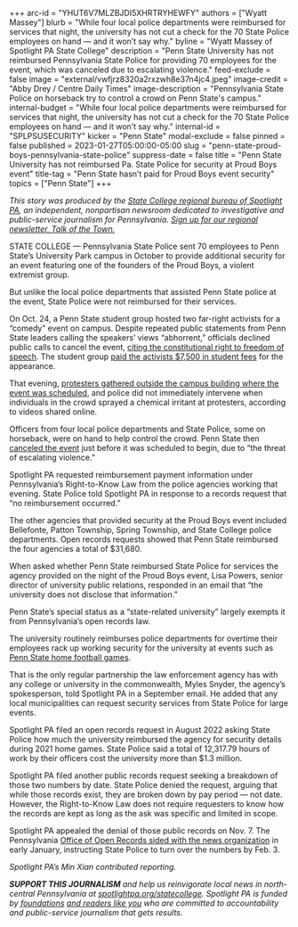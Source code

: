 +++
arc-id = "YHUT6V7MLZBJDI5XHRTRYHEWFY"
authors = ["Wyatt Massey"]
blurb = "While four local police departments were reimbursed for services that night, the university has not cut a check for the 70 State Police employees on hand — and it won’t say why."
byline = "Wyatt Massey of Spotlight PA State College"
description = "Penn State University has not reimbursed Pennsylvania State Police for providing 70 employees for the event, which was canceled due to escalating violence."
feed-exclude = false
image = "external/vwfjrz8320a2rxzwh8e37n4jc4.jpeg"
image-credit = "Abby Drey / Centre Daily Times"
image-description = "Pennsylvania State Police on horseback try to control a crowd on Penn State's campus."
internal-budget = "While four local police departments were reimbursed for services that night, the university has not cut a check for the 70 State Police employees on hand — and it won’t say why."
internal-id = "SPLPSUSECURITY"
kicker = "Penn State"
modal-exclude = false
pinned = false
published = 2023-01-27T05:00:00-05:00
slug = "penn-state-proud-boys-pennsylvania-state-police"
suppress-date = false
title = "Penn State University has not reimbursed Pa. State Police for security at Proud Boys event"
title-tag = "Penn State hasn’t paid for Proud Boys event security"
topics = ["Penn State"]
+++

<i>This story was produced by the </i><a href="https://www.spotlightpa.org/statecollege"><i>State College regional bureau of Spotlight PA</i></a><i>, an independent, nonpartisan newsroom dedicated to investigative and public-service journalism for Pennsylvania. </i><a href="https://www.spotlightpa.org/newsletters/talkofthetown"><i>Sign up for our regional newsletter, Talk of the Town.</i></a>

STATE COLLEGE — Pennsylvania State Police sent 70 employees to Penn State’s University Park campus in October to provide additional security for an event featuring one of the founders of the Proud Boys, a violent extremist group.

But unlike the local police departments that assisted Penn State police at the event, State Police were not reimbursed for their services.

On Oct. 24, a Penn State student group hosted two far-right activists for a “comedy” event on campus. Despite repeated public statements from Penn State leaders calling the speakers’ views “abhorrent,” officials declined public calls to cancel the event, <a href="https://web.archive.org/20230804182907/https://www.centredaily.com/news/local/education/penn-state/article267715632.html">citing the constitutional right to freedom of speech</a>. The student group <a href="https://web.archive.org/20220930191154/http://pennstateupac.org/wp-content/uploads/2022/09/9-6-22-Minutes.pdf">paid the activists $7,500 in student fees</a> for the appearance.

That evening, <a href="https://www.centredaily.com/news/local/education/penn-state/article267845797.html">protesters gathered outside the campus building where the event was scheduled</a>, and police did not immediately intervene when individuals in the crowd sprayed a chemical irritant at protesters, according to videos shared online.

<script src="https://www.spotlightpa.org/embed.js" async></script><div data-spl-embed-version="1" data-spl-src="https://www.spotlightpa.org/embeds/newsletter/?cta=Sign%20up%20for%20our%20new%20regional%20newsletter%2C%20%3Cb%3ETalk%20of%20the%20Town%3C%2Fb%3E%2C%20and%20get%20all%20the%20news%20and%20notes%20from%20State%20College%20and%20north-central%20PA.&button=Sign%20Up%20Now&preselect=state_college&eyebrow=DON'T%20MISS%20A%20BEAT"></div>

Officers from four local police departments and State Police, some on horseback, were on hand to help control the crowd. Penn State then <a href="https://www.psu.edu/news/story/threat-violence-causes-university-police-cancel-tonights-event">canceled the event</a> just before it was scheduled to begin, due to “the threat of escalating violence.”

Spotlight PA requested reimbursement payment information under Pennsylvania’s Right-to-Know Law from the police agencies working that evening. State Police told Spotlight PA in response to a records request that “no reimbursement occurred.”

The other agencies that provided security at the Proud Boys event included Bellefonte, Patton Township, Spring Township, and State College police departments. Open records requests showed that Penn State reimbursed the four agencies a total of $31,680.

When asked whether Penn State reimbursed State Police for services the agency provided on the night of the Proud Boys event, Lisa Powers, senior director of university public relations, responded in an email that “the university does not disclose that information.”

Penn State’s special status as a “state-related university” largely exempts it from Pennsylvania’s open records law.

The university routinely reimburses police departments for overtime their employees rack up working security for the university at events such as <a href="https://www.spotlightpa.org/statecollege/2022/08/penn-state-football-police-overtime/">Penn State home football games</a>.

That is the only regular partnership the law enforcement agency has with any college or university in the commonwealth, Myles Snyder, the agency’s spokesperson, told Spotlight PA in a September email. He added that any local municipalities can request security services from State Police for large events.

<script src="https://www.spotlightpa.org/embed.js" async></script><div data-spl-embed-version="1" data-spl-src="https://www.spotlightpa.org/embeds/donate/"></div>

Spotlight PA filed an open records request in August 2022 asking State Police how much the university reimbursed the agency for security details during 2021 home games. State Police said a total of 12,317.79 hours of work by their officers cost the university more than $1.3 million.

Spotlight PA filed another public records request seeking a breakdown of those two numbers by date. State Police denied the request, arguing that while those records exist, they are broken down by pay period — not date. However, the Right-to-Know Law does not require requesters to know how the records are kept as long as the ask was specific and limited in scope.

Spotlight PA appealed the denial of those public records on Nov. 7. The Pennsylvania <a href="https://www.openrecords.pa.gov/Appeals/DocketSheet.cfm?docket=20222545">Office of Open Records sided with the news organization</a> in early January, instructing State Police to turn over the numbers by Feb. 3.

<i>Spotlight PA’s Min Xian contributed reporting.</i>

<i><b>SUPPORT THIS JOURNALISM</b></i><i> and help us reinvigorate local news in north-central Pennsylvania at </i><a href="/donate?campaign=701Dn000000Ygq1IAC&utm_source=www.spotlightpa.org&utm_medium=statecollege:section&utm_campaign=statecollege:main"><i>spotlightpa.org/statecollege</i></a><i>. Spotlight PA is funded by </i><a href="https://www.spotlightpa.org/support"><i>foundations</i></a><i> </i><a href="https://www.spotlightpa.org/support"><i>and readers like you</i></a><i> who are committed to accountability and public-service journalism that gets results.</i>
